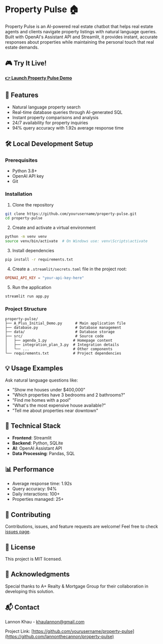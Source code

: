 # Property Pulse 🏠

Property Pulse is an AI-powered real estate chatbot that helps real estate agents and clients navigate property listings with natural language queries. Built with OpenAI's Assistant API and Streamlit, it provides instant, accurate responses about properties while maintaining the personal touch that real estate demands.

## 🎮 Try It Live!

**[👉 Launch Property Pulse Demo](https://property-pulse-walnut.streamlit.app)**

## 🌟 Features

- Natural language property search
- Real-time database queries through AI-generated SQL
- Instant property comparisons and analysis
- 24/7 availability for property inquiries
- 94% query accuracy with 1.92s average response time

## 🛠️ Local Development Setup

### Prerequisites

- Python 3.8+
- OpenAI API key
- Git

### Installation

1. Clone the repository
```bash
git clone https://github.com/yourusername/property-pulse.git
cd property-pulse
```

2. Create and activate a virtual environment
```bash
python -m venv venv
source venv/bin/activate  # On Windows use: venv\Scripts\activate
```

3. Install dependencies
```bash
pip install -r requirements.txt
```

4. Create a `.streamlit/secrets.toml` file in the project root:
```toml
OPENAI_API_KEY = "your-api-key-here"
```

5. Run the application
```bash
streamlit run app.py
```

### Project Structure

```
property-pulse/
├── A_Plus_Initial_Demo.py      # Main application file
├── database.py                 # Database management
├── data/                       # Database storage
├── src/                        # Source code
│   ├── agenda_1.py            # Homepage content
│   ├── integration_plan_3.py  # Integration details
│   └── ...                    # Other components
└── requirements.txt           # Project dependencies
```

## 💡 Usage Examples

Ask natural language questions like:
- "Show me houses under $400,000"
- "Which properties have 3 bedrooms and 2 bathrooms?"
- "Find me homes with a pool"
- "What's the most expensive house available?"
- "Tell me about properties near downtown"

## 🤖 Technical Stack

- **Frontend**: Streamlit
- **Backend**: Python, SQLite
- **AI**: OpenAI Assistant API
- **Data Processing**: Pandas, SQL

## 📊 Performance

- Average response time: 1.92s
- Query accuracy: 94%
- Daily interactions: 100+
- Properties managed: 25+

## 🤝 Contributing

Contributions, issues, and feature requests are welcome! Feel free to check [issues page](https://github.com/LannonTheCannon/property-pulse/issues).

## 📝 License

This project is MIT licensed.

## 👏 Acknowledgments

Special thanks to A+ Realty & Mortgage Group for their collaboration in developing this solution.

## 📬 Contact

Lannon Khau - khaulannon@gmail.com

Project Link: [https://github.com/yourusername/property-pulse](https://github.com/lannonthecannon/property-pulse)
